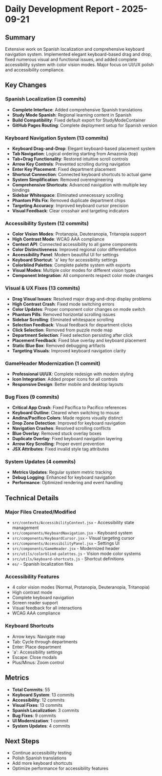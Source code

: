# Daily Development Report - 2025-09-21

## Summary
Extensive work on Spanish localization and comprehensive keyboard navigation system. Implemented elegant keyboard-based drag and drop, fixed numerous visual and functional issues, and added complete accessibility system with color vision modes. Major focus on UI/UX polish and accessibility compliance.

## Key Changes

### Spanish Localization (3 commits)
- **Complete Interface**: Added comprehensive Spanish translations
- **Study Mode Spanish**: Regional learning content in Spanish
- **Build Compatibility**: Fixed default export for StudyModeContainer
- **GitHub Pages Routing**: Complete deployment setup for Spanish version

### Keyboard Navigation System (13 commits)
- **Keyboard Drag-and-Drop**: Elegant keyboard-based placement system
- **Tab Navigation**: Logical ordering starting from Amazonía (top)
- **Tab+Drag Functionality**: Restored intuitive scroll controls
- **Arrow Key Controls**: Prevented scrolling during navigation
- **Enter Key Placement**: Fixed department placement
- **Shortcut Connection**: Connected keyboard shortcuts to actual game
- **System Simplification**: Removed overengineering
- **Comprehensive Shortcuts**: Advanced navigation with multiple key bindings
- **Sidebar Whitespace**: Eliminated unnecessary scrolling
- **Phantom Pills Fix**: Removed duplicate department chips
- **Targeting Accuracy**: Improved keyboard cursor precision
- **Visual Feedback**: Clear crosshair and targeting indicators

### Accessibility System (12 commits)
- **Color Vision Modes**: Protanopia, Deuteranopia, Tritanopia support
- **High Contrast Mode**: WCAG AAA compliance
- **Context API**: Connected accessibility to all game components
- **Color Distinctiveness**: Improved regional color differentiation
- **Accessibility Panel**: Modern beautiful UI for settings
- **Keyboard Shortcut**: 'a' key for accessibility settings
- **Colorblind Palettes**: Complete palette system with exports
- **Visual Modes**: Multiple color modes for different vision types
- **Component Integration**: All components respect color mode changes

### Visual & UX Fixes (13 commits)
- **Drag Visual Issues**: Resolved major drag-and-drop display problems
- **High Contrast Crash**: Fixed mode switching errors
- **Color Updates**: Proper component color changes on mode switch
- **Phantom Pills**: Removed horizontal scrolling issues
- **Sidebar Scrolling**: Eliminated whitespace scrolling
- **Selection Feedback**: Visual feedback for department clicks
- **Click Selection**: Removed from puzzle mode map
- **Department Selection**: Fixed selection persisting after click
- **Placement Feedback**: Fixed blue overlay and keyboard placement
- **Static Blue Box**: Removed debugging artifacts
- **Targeting Visuals**: Improved keyboard navigation clarity

### GameHeader Modernization (1 commit)
- **Professional UI/UX**: Complete redesign with modern styling
- **Icon Integration**: Added proper icons for all controls
- **Responsive Design**: Better mobile and desktop layouts

### Bug Fixes (9 commits)
- **Critical App Crash**: Fixed Pacífica to Pacífico references
- **Keyboard Outline**: Cleared when switching to mouse
- **Andina/Pacífico Colors**: Made regions visually distinct
- **Drop Zone Detection**: Improved for keyboard navigation
- **Navigation Crashes**: Resolved scrolling conflicts
- **Blue Overlay**: Removed stuck overlay boxes
- **Duplicate Overlay**: Fixed keyboard navigation layering
- **Arrow Key Scrolling**: Proper event prevention
- **JSX Attributes**: Fixed invalid style tag attributes

### System Updates (4 commits)
- **Metrics Updates**: Regular system metric tracking
- **Debug Logging**: Enhanced for keyboard navigation
- **Performance**: Optimized rendering and event handling

## Technical Details

### Major Files Created/Modified
- `src/contexts/AccessibilityContext.jsx` - Accessibility state management
- `src/components/KeyboardNavigation.jsx` - Keyboard system
- `src/components/KeyboardCursor.jsx` - Visual targeting cursor
- `src/components/AccessibilityPanel.jsx` - Settings UI
- `src/components/GameHeader.jsx` - Modernized header
- `src/utils/colorblind-palettes.js` - Vision mode color systems
- `src/utils/keyboard-shortcuts.js` - Shortcut definitions
- `es/` - Spanish localization files

### Accessibility Features
- 4 color vision modes (Normal, Protanopia, Deuteranopia, Tritanopia)
- High contrast mode
- Complete keyboard navigation
- Screen reader support
- Visual feedback for all interactions
- WCAG AAA compliance

### Keyboard Shortcuts
- Arrow keys: Navigate map
- Tab: Cycle through departments
- Enter: Place department
- 'a': Accessibility settings
- Escape: Close modals
- Plus/Minus: Zoom control

## Metrics
- **Total Commits**: 55
- **Keyboard System**: 13 commits
- **Accessibility**: 12 commits
- **Visual Fixes**: 13 commits
- **Spanish Localization**: 3 commits
- **Bug Fixes**: 9 commits
- **UI Modernization**: 1 commit
- **System Updates**: 4 commits

## Next Steps
- Continue accessibility testing
- Polish Spanish translations
- Add more keyboard shortcuts
- Optimize performance for accessibility features
